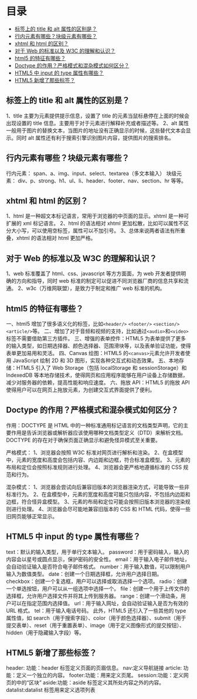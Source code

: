 # 目录

- [标签上的 title 和 alt 属性的区别是？](##1)
- [行内元素有哪些？块级元素有哪些？](##2)
- [xhtml 和 html 的区别？](##3)
- [对于 Web 的标准以及 W3C 的理解和认识？](##4)
- [html5 的特征有哪些？](##5)
- [Doctype 的作用？严格模式和混杂模式如何区分？](##6)
- [HTML5 中 input 的 type 属性有哪些？](##7)
- [HTML5 新增了那些标签？](##8)

## 标签上的 title 和 alt 属性的区别是？

1、title 主要为元素提供提示信息，设置了 title 的元素当鼠标悬停在上面的时候会出现设置的 title 信息。主要用于对于元素进行解释补充或者描述等。
2、alt 属性一般用于图片的替换文本，当图片的地址没有正确显示的时候，这些替代文本会显示。同时 alt 属性还有利于搜索引擎识别图片内容，提供图片的搜索排名。

## 行内元素有哪些？块级元素有哪些？

行内元素： span、a、img、input、select、textarea（多文本输入）
块级元素： div、p、strong、h1、ul、li、header、footer、nav、section、hr 等等。

## xhtml 和 html 的区别？

1、html 是一种超文本标记语言，常用于浏览器的中页面的显示。xhtml 是一种可扩展的 xml 标记语言。
2、html 的语法相对 xhtml 更加松散，比如可以属性不区分大小写，可以使用空标签，属性可以不加引号。
3、总体来说两者语法有所重叠，xhtml 的语法相对 html 更加严格。

## 对于 Web 的标准以及 W3C 的理解和认识？

1、web 标准覆盖了 html、css、javascript 等方方面面，为 web 开发者提供明确的方向和指导，同时 web 标准的制定可以促进不同浏览器厂商的信息共享和流通。
2、w3c（万维网联盟），是致力于制定和推广 web 标准的机构。

## html5 的特征有哪些？

一、html5 增加了很多语义化的标签，比如`<header/>` `<footer/>` `<section/>` `<article/>`等。
二、增加了对于音频和视频的支持，比如通过`<audio>`和`<video>`标签不需要借助第三方插件。
三、增强的表单控件：HTML5 为表单提供了更多的输入类型，如日期选择器、颜色选择器、范围滑块等，以及表单验证功能，使得表单更加易用和灵活。
四、Canvas 绘图：HTML5 的`<canvas>`元素允许开发者使用 JavaScript 绘制 2D 和 3D 图形，实现各种交互式和动态效果。
五、本地存储：HTML5 引入了 Web Storage（包括 localStorage 和 sessionStorage）和 IndexedDB 等本地存储技术，使得网页和应用程序能够在用户设备上存储数据，减少对服务器的依赖，提高性能和响应速度。
六、拖放 API：HTML5 的拖放 API 使得用户可以在网页上拖放元素，为创建交互式界面提供了便利。

## Doctype 的作用？严格模式和混杂模式如何区分？

作用：DOCTYPE 是 HTML 中的一种标准通用标记语言的文档类型声明，它的主要作用是告诉浏览器或解析器应该使用哪种文档类型定义（DTD）来解析文档。DOCTYPE 的存在对于确保页面正确显示和避免怪异模式至关重要。

严格模式：
1、浏览器会按照 W3C 标准对网页进行解析和渲染。
2、在盒模型中，元素的宽度和高度会包括内容、内边距和边框，符合标准盒模型。
3、元素的布局和定位会按照标准规则进行处理。
4、浏览器会更严格地遵循标准的 CSS 规范和行为。

混杂模式：
1、浏览器会尝试向后兼容旧版本的浏览器渲染方式，可能导致一些非标准行为。
2、在盒模型中，元素的宽度和高度可能只包括内容，不包括内边距和边框，符合怪异盒模型。
3、元素的布局和定位可能会按照旧版本浏览器的渲染规则进行处理。
4、浏览器会尽可能地兼容旧版本的 CSS 和 HTML 代码，使得一些旧网页能够正常显示。

## HTML5 中 input 的 type 属性有哪些？

text：默认的输入类型，用于单行文本输入。
password：用于密码输入，输入的内容会以星号或圆点显示，保护密码的安全性。
email：用于输入电子邮件地址，会自动验证输入是否符合电子邮件格式。
number：用于输入数值，可以限制用户输入为数值类型。
date：创建一个日期选择框，允许用户选择日期。
checkbox：创建一个复选框，用户可以选择或取消选择一个选项。
radio：创建一个单选按钮，用户可以从一组选项中选择一个。
file：创建一个用于上传文件的选择框，允许用户选择文件并将其上传到服务器。
range：创建一个滑动条，用户可以在指定范围内选择值。
url：用于输入网址，会自动验证输入是否为有效的 URL 格式。
tel：用于输入电话号码。
此外，HTML5 还引入了一些其他的 type 属性值，如 search（用于搜索字段）、color（用于颜色选择器）、submit（用于提交表单）、reset（用于重置表单）、image（用于定义图像形式的提交按钮）、hidden（用于隐藏输入字段）等。

## HTML5 新增了那些标签？

header: 功能：header 标签定义页面的页眉信息。
nav:定义导航链接
article: 功能：定义一个独立的内容。
footer:功能：用来定义页尾。
session:功能：定义网页的中的“区块”
aside:功能：aside 标签定义其所处内容之外的内容。
datalist:datalist 标签用来定义选项列表
